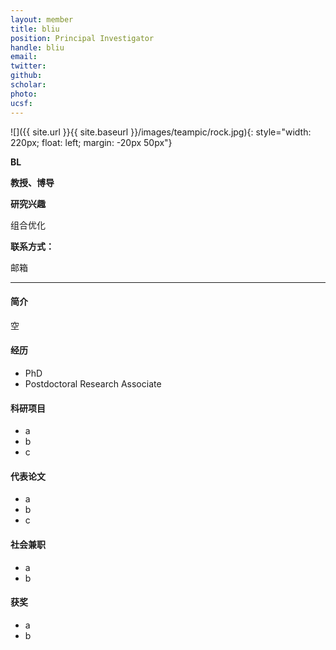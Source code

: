 ```yaml
---
layout: member
title: bliu
position: Principal Investigator
handle: bliu
email: 
twitter:
github: 
scholar: 
photo: 
ucsf: 
---
```


![]({{ site.url }}{{ site.baseurl }}/images/teampic/rock.jpg){: style="width: 220px; float: left; margin: -20px 50px"}

**BL**

**教授、博导**

**研究兴趣**

组合优化

**联系方式：**

邮箱

---


#### 简介

空

#### 经历
- PhD
- Postdoctoral Research Associate

#### 科研项目
- a
- b
- c


#### 代表论文
- a
- b
- c


#### 社会兼职
- a
- b


#### 获奖
- a
- b